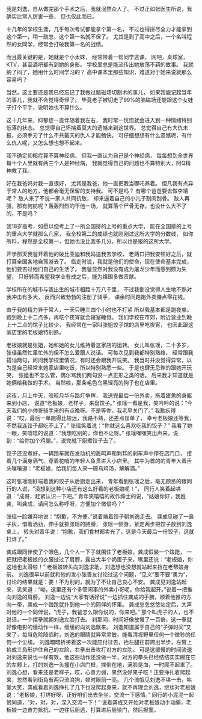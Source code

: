 我是刘逸，自从做完那个手术之后，我就泯然众人了。
不过正如张医生所说，我确实比常人厉害一些，
但也仅此而已。

十几年的学校生涯，几乎每次考试都能拿个第一名，
不过也得拼尽全力才能拿到这个第一，稍一疏忽，这个第一名就不保了。
尤其是到了高中之后，一个名叫程然的女同学，经常会打破我第一名的战绩。

而且最关键的是，她就是个小太妹，
经常带着一帮同学逃课，
网吧，桌球室，KTV，甚至酒吧都有到她的身影。
学校里总是能流传出她放荡不羁的故事。
我就纳了闷了，她用什么时间学习的？
高中课本里那些知识，难道对于她来说就那么容易吗？

当然，这主要还是我已经忘记了我做过脑磁场切割术的事儿，
如果我能记起当年的事儿，我就不会觉得奇怪了。
毕竟老子被切走了99%的脑磁场还能跟这个女娃子打个平手，说明她也不算什么。

这十几年来，抑郁症一直伴随着我左右，
我时常一恍惚就会进入到一种情绪特别低落的状态。
总觉得自己怀揣着莫大的遗憾来到这世界。
总觉得自己有大仇未报，必须手刃了什么不共戴天的仇人才能畅快。
可仔细想想有什么遗憾呢，有什么仇人呢，又怎么想也想不起来。

我不确定抑郁症算不算神经病，
但我一直认为自己是个神经病，
每每想到全世界每十个人里就有两三个人是神经病，
我就觉得自己的问题也不算特别大，阿Q精神救了我。

好在我爸妈对我一直很好，
尤其是我爸，他一直把我当哪吒养着。
但凡我有点异于常人的地方，他都会毫无保留的支持我。
可不是吗？
有哪个爸爸要去做李靖呢？
敌人来了不说一家人共同抗敌，
却来逼着自己的小儿子割肉刮骨。
敌人再强，那有何妨呢？轰轰烈烈的干他一场，
就算落个尸骨无存，也没什么大不了的，不是吗？

我18岁高考，如愿以偿考上了一所全国排的上号的重点大学，
能在全国排的上号的重点大学就那么几家，
我全校第二的成绩也就刚刚过这所大学的分数线，
如你所料，程然是全校第一，但她也没比我多几分，所以也是报的这所大学。

开学那天我爸开着他的破比亚迪和我妈送我去学校，
老两口把我安顿好之后，就打算全国各地自驾游去了。
临走时说，我就是他们的使命，现在使命基本完成，他们要去过他们自己的生活了。
我爸显然对我没有成为屠龙少年而感到颇为失望，
只好转而希望我学业有成之后，能为祖国多做贡献。

学校所在的城市与我出生的城市相距十万八千里，
不过我倒没觉得人生地不熟对我冲击有多大，
反而兴致勃勃的注册了骑手，
课余时间跑跑外卖赚点零花钱。

由于我的精力异于常人，一天只睡三四个小时也不打紧
所以我基本都是跑夜单。
跑到晚上十二点多，再吃个夜宵就会寝室睡觉。
我们学校在市郊，附近营业到晚上十二点的馆子比较少，
我经常在一家叫张姐饺子馆的店里吃夜宵，
也因此跟这家店里的老板娘特别熟。

老板娘就是张姐，她和她的女儿维持着这家店的运转。
女儿叫张瑶，二十多岁，
张瑶虽然忙里忙外的但不怎么爱跟人说话。
可每次见到我都特别熟络，
经常跟我搭讪两句，问问我学校里情况，有时还会跟我开玩笑。
我当时并没觉得异常，以为是自己经常来她家店里吃饭，所以特别熟悉一些。
于是也肆无忌惮的跟她开玩笑，
张姐也不怎么管，偶尔骂我们两句没一点正形之类的话。
后来我才知道就是她俩给我做的手术。
当然啦，那条毛色乌黑锃亮的狗子也在店里。

这夜，月上中天，皎皎月华与路灯争辉，
我送完最后一份外卖，拖着疲惫的身躯来到小店，
说道“老板娘，老样子，来盘饺子。”
张瑶一看是我，笑吟吟的说：“今天我们的小帅哥骑手来的有点晚呀。不是等你，我老早关门了。”
我歉疚得说：“哎，最后一单跑得比较远，我路不熟，还差点误单了，
幸亏老板娘还等我，不然我连饺子都吃不上了。”
张瑶笑着说：“你就这么喜欢吃我的饺子？”
我看了她一眼，笑嘻嘻的说道：“我想吃别的，你也不让呀。”
张瑶嘿嘿笑出声来，说到：“给你加个鸡腿。”，说完就下厨煮饺子去了。

饺子还没煮好，一辆跑车就在发动机的轰鸣声和刺耳的刹车声中停在店门口，
接着几个满身酒气、穿着花哨的年轻人鱼贯进入小店里。
其中为首的的青年大着舌头嚷嚷道：“老板娘，给我们每人来一碗乌鸡汤，解解酒。”

这时张瑶刚好端着我的饺子从后厨走出来，
青年看到张瑶之后，毫无顾忌的跟同行的人说，“没想到这种小店还有这么好看的老板娘呢！”，
同行人笑着起哄道：“成哥，赶紧认识一下吧。”
青年笑嘻嘻的故作绅士的说，“姑娘你好，我姓龚，叫龚成，请问怎么称呼呀，方便加个微信吗？”

张瑶一脸嫌弃地说：“抱歉，不方便。”说着端着饺子朝刘逸走去。
龚成见碰了一鼻子灰，借着酒劲，伸手就抓张瑶的胳膊，
张瑶一侧身，紧走两步把饺子放到刘逸桌上，
转头对青年说：“抱歉，我们食材都卖光了，这是今天最后一份饺子，这就打烊了。”

龚成跟同伴使了个眼色，几个人一下子就围住了老板娘，龚成假装一个踉跄，
一把就把老板娘的衣服扯过了肩膀，露出大半个奶蛋子来，嘴里还说：“老板娘，你这地也太滑啦！”
老板娘转头向刘逸求助，刘逸想也没想就站起来挡在老帮娘身前。
刘逸很早以前就和他的发小张善友讨论过这个问题，“见义”要不要“勇为”，讨论的结果就是：要！不为别的，就为了不让自己良心不安。
龚成见刘逸站起来，讥笑道：“呦，这里还有个多管闲事的外卖小哥呢，你给我起开。”说着一把推向刘逸的肩膀。
刘逸一边说“大家有话好说”一边抓住龚成的手腕，顺着他推的方向一带，龚成一个踉跄就扑到他一个的同伴的怀里。
龚成忽忽悠悠站定后，大声对他的一个同伴说，“虎子，我爸怎么跟你说的，你来吧。”
那个叫虎子的人，也不说话，一个摆拳就朝刘逸左脸打去。
刹那间，时间好像放慢了一百倍，这一拳就好像电影的慢动作一样，缓缓的向刘逸飘来。
刘逸知道属于自己的“子弹时间”又来了，每当危险降临时，刘逸的眼睛就异常灵敏，能看清视野里任何一个微秒的任何一个尘埃。
刘逸暗暗祈祷着这一次能应付过去，抬左腿往前跨出半步，左臂上抬成三角形护住自己的左脸，右拳出击攻打对方的左肋。
可是这缓慢的时间流速对刘逸来说也一样有效，他这些动作还没做一半，对方的拳头已经结结实实糊在它的左颊上，打的刘逸一头撞在小店门框，摔倒在地，满脸是血，一时爬不起来了。
刘逸心想，看来还是老样子，哎，心善力弱，果然没好果子吃！正要挣扎着爬起来，忽然看到街角有两只流浪狗，顿时眼前一亮。
几个流氓见刘逸不堪一击，哄堂大笑，龚成看着刘逸挣扎了几下也没爬起身来，就不再理会刘逸，继续对老板娘说：“老板娘，打烊好呀，正好咱们出去坐坐，交流一下感情。”
同行的小混混一起赞同道，“对，对，对，深入交流一下！”
说着龚成又开始对老板娘动手动脚，老板娘一边奋力抵抗，一边往后厨逃，打算进后厨锁门，然后报警。